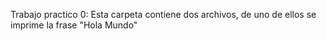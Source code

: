 Trabajo practico 0:
Esta carpeta contiene dos archivos, de uno de ellos se imprime la frase "Hola Mundo"
